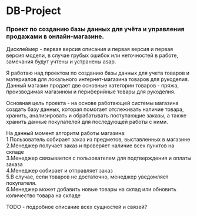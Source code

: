# DB-Project
### Проект по созданию базы данных для учёта и управления продажами в онлайн-магазине.
Дисклеймер - первая версия описания и первая версия и первая версия модели, в случае грубых ошибок или неточностей в работе, замечания будут учтены и устранены asap.

Я работаю над проектом по созданию базы данных для учета товаров и материалов для локального интернет-магазина товаров для рукоделия.
Данный магазин продает две основные категории товаров - пряжа, производимая магазином и периферийные товары для рукоделия.<br>

Основная цель проекта - на основе работающей системы магазина создать базу данных, которая помогает отслеживать наличие товара, хранить, анализировать и обрабатывать поступающие заказы, а также хранить данные покупателей для последующей работы с ними.<br>

На данный момент алгоритм работы магазина:<br>
1.Пользователь собирает заказ из предметов, выставленных в магазине<br>
2.Менеджер получает заказ и проверяет наличие всех пунктов на складе<br>
3.Менеджер связывается с пользователем для подтверждения и оплаты заказа<br>
4.Менеджер собирает и отправляет заказ<br>
5.В случае, если товаров не достаточно, менеджер уведомляет покупателя.<br> 
6.Менеджер может добавить новые товары на склад или обновить количество товара на складе<br>

TODO - подробное описание всех сущностей и связей?
